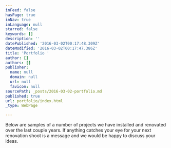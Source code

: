 ```yaml
---
inFeed: false
hasPage: true
inNav: true
inLanguage: null
starred: false
keywords: []
description: ''
datePublished: '2016-03-02T00:17:48.309Z'
dateModified: '2016-03-02T00:17:47.386Z'
title: 'Portfolio '
author: []
authors: []
publisher:
  name: null
  domain: null
  url: null
  favicon: null
sourcePath: _posts/2016-03-02-portfolio.md
published: true
url: portfolio/index.html
_type: WebPage

---
```

Below are samples of a number of projects we have installed and renovated over the last couple years. If anything catches your eye for your next renovation shoot is a message and we would be happy to discuss your ideas.